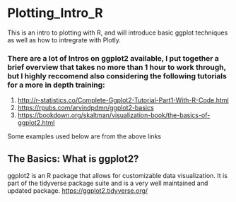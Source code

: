 # Plotting_Intro_R
This is an intro to plotting with R, and will introduce basic ggplot techniques as well as how to intregrate with Plotly.

### There are a lot of Intros on ggplot2 available, I put together a brief overview that takes no more than 1 hour to work through, but I highly reccomend also considering the following tutorials for a more in depth training:
1. http://r-statistics.co/Complete-Ggplot2-Tutorial-Part1-With-R-Code.html  
2. https://rpubs.com/arvindpdmn/ggplot2-basics  
3. https://bookdown.org/skaltman/visualization-book/the-basics-of-ggplot2.html  

Some examples used below are from the above links  


## The Basics: What is ggplot2?

ggplot2 is an R package that allows for customizable data visualization. It is part of the tidyverse package suite and is a very well maintained and updated package. https://ggplot2.tidyverse.org/
